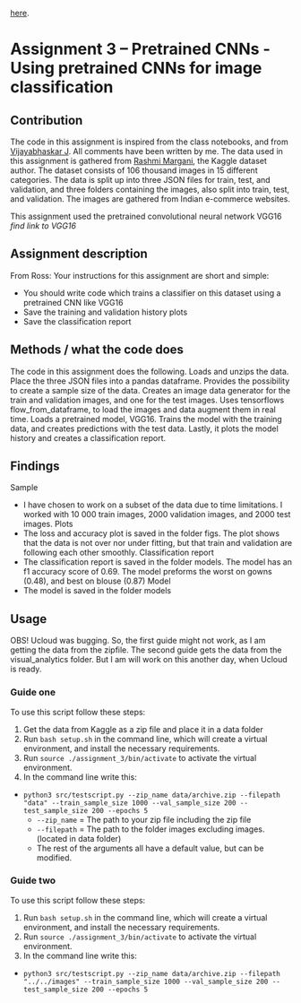 [here](https://stackoverflow.com/questions/42443936/keras-split-train-test-set-when-using-imagedatagenerator).

# Assignment 3 – Pretrained CNNs - Using pretrained CNNs for image classification
## Contribution
The code in this assignment is inspired from the class notebooks, and from [Vijayabhaskar J](https://vijayabhaskar96.medium.com/tutorial-on-keras-flow-from-dataframe-1fd4493d237c). All comments have been written by me. The data used in this assignment is gathered from [Rashmi Margani](https://www.kaggle.com/datasets/validmodel/indo-fashion-dataset), the Kaggle dataset author. 
The dataset consists of 106 thousand images in 15 different categories. The data is split up into three JSON files for train, test, and validation, and three folders containing the images, also split into train, test, and validation. The images are gathered from Indian e-commerce websites. 

This assignment used the pretrained convolutional neural network VGG16 *find link to VGG16*


## Assignment description
From Ross: Your instructions for this assignment are short and simple:
- You should write code which trains a classifier on this dataset using a pretrained CNN like VGG16
- Save the training and validation history plots
- Save the classification report

## Methods / what the code does
The code in this assignment does the following. Loads and unzips the data. Place the three JSON files into a pandas dataframe. Provides the possibility to create a sample size of the data. Creates an image data generator for the train and validation images, and one for the test images. Uses tensorflows flow_from_dataframe, to load the images and data augment them in real time. Loads a pretrained model, VGG16. Trains the model with the training data, and creates predictions with the test data. Lastly, it plots the model history and creates a classification report.

## Findings
Sample
-	I have chosen to work on a subset of the data due to time limitations. I worked with 10 000 train images, 2000 validation images, and 2000 test images.
Plots 
-	The loss and accuracy plot is saved in the folder figs. The plot shows that the data is not over nor under fitting, but that train and validation are following each other smoothly. 
Classification report 
-	The classification report is saved in the folder models. The model has an f1 accuracy score of 0.69. The model preforms the worst on gowns (0.48), and best on blouse (0.87)
Model
-	The model is saved in the folder models

## Usage

OBS! Ucloud was bugging. So, the first guide might not work, as I am getting the data from the zipfile. The second guide gets the data from the visual_analytics folder. But I am will work on this another day, when Ucloud is ready.

### Guide one
To use this script follow these steps:
1.	Get the data from Kaggle as a zip file and place it in a data folder 
2.	Run ```bash setup.sh``` in the command line, which will create a virtual environment, and install the necessary requirements.
3.	Run ```source ./assignment_3/bin/activate``` to activate the virtual environment.
4.	In the command line write this:
  - ```python3 src/testscript.py --zip_name data/archive.zip --filepath "data" --train_sample_size 1000 --val_sample_size 200 --test_sample_size 200 --epochs 5```
    -	```--zip_name``` = The path to your zip file including the zip file
    -	```--filepath``` = The path to the folder images excluding images. (located in data folder)
    -	The rest of the arguments all have a default value, but can be modified.

### Guide two
To use this script follow these steps:
1.	Run ```bash setup.sh``` in the command line, which will create a virtual environment, and install the necessary requirements.
2.	Run ```source ./assignment_3/bin/activate``` to activate the virtual environment.
3.	In the command line write this:
  -	```python3 src/testscript.py --zip_name data/archive.zip --filepath "../../images" --train_sample_size 1000 --val_sample_size 200 --test_sample_size 200 --epochs 5```
